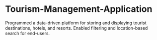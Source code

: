 # Tourism-Management-Application
Programmed a data-driven platform for storing and displaying tourist destinations, hotels, and resorts. Enabled filtering and location-based search for end-users.
